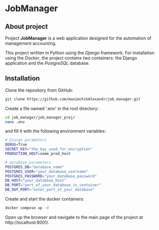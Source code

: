 # JobManager
## About project

Project **JobManager** is a web application designed for the automation of management accounting. 


This project written in Python using the *Django* framework. For installation using the *Docker*,
the project contains two containers: the Django application 
and the *PostgreSQL* database.


## Installation

Clone the repository from GitHub:

```sh
git clone https://github.com/maximchikAlexandr/job_manager.git
```

Create a file named '.env' in the root directory:

```sh
cd job_manager/job_manager_proj/
nano .env
```

and fill it with the following environment variables:

```sh
# Django parameters
DEBUG=True
SECRET_KEY="the_key_used_for_encryption"
PRODUCTION_HOST=some_prod_host

# database parameters
POSTGRES_DB="database_name" 
POSTGRES_USER="your_database_username"
POSTGRES_PASSWORD="your_database_password"
DB_HOST="your_database_host"
DB_PORT="port_of_your_database_in_container"
DB_OUT_PORT="outer_port_of_your_database"
```

Create and start the docker containers:

```sh
docker compose up -d
```

Open up the browser and navigate to the main page of the project at http://localhost:8001/.